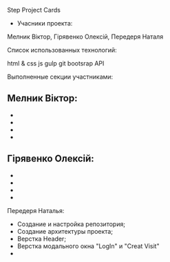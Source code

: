 Step Project Cards

- Учасники проекта:

Мелник Вiктор,
Гiрявенко Олексiй,
Передеря Наталя


Список использованных технологий:

html & css 
js
gulp
git
bootsrap
API

Выполненные секции участниками:

Мелник Вiктор:
-
-
-
-
-

Гiрявенко Олексiй:
-
-
-
-
-

Передеря Наталья:
- Создание и настройка репозитория;
- Создание архитектуры проекта;
- Верстка Header;
- Верстка модального окна "LogIn" и "Creat Visit"
-


